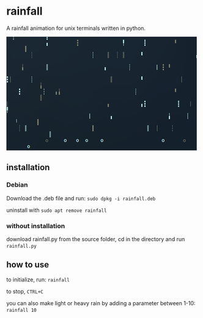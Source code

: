 # rainfall

A rainfall animation for unix terminals written in python.

![](rainfall.gif?raw=true)

## installation


### Debian

Download the .deb file and run:
`sudo dpkg -i rainfall.deb`

uninstall with `sudo apt remove rainfall`


### without installation

download rainfall.py from the source folder, cd in the directory and run
`rainfall.py`


## how to use

to initialize, run:
`rainfall`

to stop, `CTRL+C`


you can also make light or heavy rain by adding a parameter between 1-10:
`rainfall 10`

